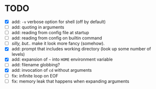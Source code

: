 # TODO
- [x] add: `-v` verbose option for shell (off by default)
- [ ] add: quoting in arguments
- [ ] add: reading from config file at startup
- [ ] add: reading from config on builtin command
- [ ] *silly, but..* make it look more fancy (somehow).
- [x] add: prompt that includes working directory (look up some number of levels)
- [x] add: expansion of `~` into `HOME` environment variable
- [ ] add: filename globbing?
- [x] add: invocation of `cd` without arguments
- [ ] fix: infinite loop on EOF
- [ ] fix: memory leak that happens when expanding arguments
